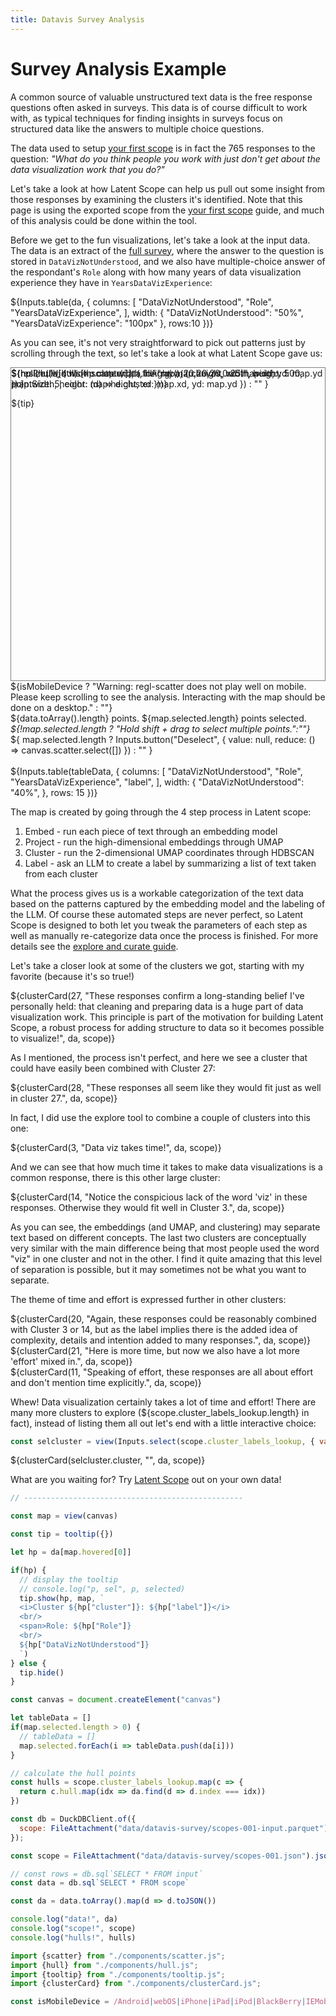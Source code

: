 ```yaml
---
title: Datavis Survey Analysis
---
```


<h1>Survey Analysis Example</h1>
<!-- <h2><a href="https://gist.github.com/curran/003cca0643e9947162359268821415f5">Source data</a>. Generated with <a href="https://github.com/enjalot/latent-scope">Latent Scope</a></h2> -->

A common source of valuable unstructured text data is the free response questions often asked in surveys. This data is of course difficult to work with, as typical techniques for finding insights in surveys focus on structured data like the answers to multiple choice questions.

The data used to setup [your first scope](your-first-scope) is in fact the 765 responses to the question:
_"What do you think people you work with just don't get about the data visualization work that you do?"_

Let's take a look at how Latent Scope can help us pull out some insight from those responses by examining the clusters it's identified. Note that this page is using the exported scope from the [your first scope](your-first-scope) guide, and much of this analysis could be done within the tool.

Before we get to the fun visualizations, let's take a look at the input data. The data is an extract of the [full survey](https://gist.github.com/curran/003cca0643e9947162359268821415f5), where the answer to the question is stored in `DataVizNotUnderstood`, and we also have multiple-choice answer of the respondant's `Role` along with how many years of data visualization experience they have in `YearsDataVizExperience`:

<div class="static-table">
  ${Inputs.table(da, { 
        columns: [
          "DataVizNotUnderstood",
          "Role",
          "YearsDataVizExperience",
        ],
        width: {
          "DataVizNotUnderstood": "50%",
          "YearsDataVizExperience": "100px"
        },
        rows:10 
      })}
</div>

As you can see, it's not very straightforward to pick out patterns just by scrolling through the text, so let's take a look at what Latent Scope gave us:


<div style="border: 1px solid gray; position:relative; height: 500px;">
  <div>
      ${resize((width) => scatter(data.toArray(), { 
        canvas, 
        width, 
        height: 500, 
        pointSize: 5,
        color: (d) => d.cluster 
    }))}
  </div>
  <div style="position:absolute;top:0;pointer-events:none;">
      ${hull(hulls, { 
        width: map.width,
        height: map.height,
        xd: map.xd,
        yd: map.yd
      })
      }
  </div>
  <div style="position:absolute;top:0;pointer-events:none;">
      ${hp ? hull([hulls[hp.cluster]], { 
        fill: "rgba(20,20,20,0.25)",
        width: map.width,
        height: map.height,
        xd: map.xd,
        yd: map.yd
      }) : "" }
  </div>

  ${tip}

</div>

<div class="red">
${isMobileDevice ? "Warning: regl-scatter does not play well on mobile. Please keep scrolling to see the analysis. Interacting with the map should be done on a desktop." : ""}
</div>


<div>
  ${data.toArray().length} points. 
  ${map.selected.length} points selected. <i>${!map.selected.length ? "Hold shift + drag to select multiple points.":""}</i>
  <div style="display:inline-block">
    ${
        map.selected.length ? Inputs.button("Deselect", {
          value: null, 
          reduce: () => canvas.scatter.select([])
        }) : ""
    }
  </div>
</div>
<br/>
<div class="static-table">
  ${Inputs.table(tableData, { 
        columns: [
          "DataVizNotUnderstood",
          "Role",
          "YearsDataVizExperience",
          "label", 
        ],
        width: {
          "DataVizNotUnderstood": "40%",
        },
        rows: 15
      })}
</div>

The map is created by going through the 4 step process in Latent scope:  
1. Embed - run each piece of text through an embedding model
2. Project - run the high-dimensional embeddings through UMAP
3. Cluster - run the 2-dimensional UMAP coordinates through HDBSCAN
4. Label - ask an LLM to create a label by summarizing a list of text taken from each cluster

What the process gives us is a workable categorization of the text data based on the patterns captured by the embedding model and the labeling of the LLM.
Of course these automated steps are never perfect, so Latent Scope is designed to both let you tweak the parameters of each step as well as manually re-categorize data once the process is finished. For more details see the [explore and curate guide](explore-and-curate).

Let's take a closer look at some of the clusters we got, starting with my favorite (because it's so true!) 
<div>
  ${clusterCard(27, "These responses confirm a long-standing belief I've personally held: that cleaning and preparing data is a huge part of data visualization work. This principle is part of the motivation for building Latent Scope, a robust process for adding structure to data so it becomes possible to visualize!", da, scope)}
</div>

As I mentioned, the process isn't perfect, and here we see a cluster that could have easily been combined with Cluster 27:

<div>
  ${clusterCard(28, "These responses all seem like they would fit just as well in cluster 27.", da, scope)}
</div>

In fact, I did use the explore tool to combine a couple of clusters into this one:

<div>
  ${clusterCard(3, "Data viz takes time!", da, scope)}
</div>

And we can see that how much time it takes to make data visualizations is a common response, there is this other large cluster:
<div>
  ${clusterCard(14, "Notice the conspicious lack of the word 'viz' in these responses. Otherwise they would fit well in Cluster 3.", da, scope)}
</div>

As you can see, the embeddings (and UMAP, and clustering) may separate text based on different concepts. The last two clusters are conceptually very similar with the main difference being that most people used the word "viz" in one cluster and not in the other. I find it quite amazing that this level of separation is possible, but it may sometimes not be what you want to separate.

The theme of time and effort is expressed further in other clusters:
<div>
  ${clusterCard(20, "Again, these responses could be reasonably combined with Cluster 3 or 14, but as the label implies there is the added idea of complexity, details and intention added to many responses.", da, scope)}
</div>
<div>
  ${clusterCard(21, "Here is more time, but now we also have a lot more 'effort' mixed in.", da, scope)}
</div>
<div>
  ${clusterCard(11, "Speaking of effort, these responses are all about effort and don't mention time explicitly.", da, scope)}
</div>

Whew! Data visualization certainly takes a lot of time and effort! There are many more clusters to explore (${scope.cluster_labels_lookup.length} in fact), instead of listing them all out let's end with a little interactive choice:
```js
const selcluster = view(Inputs.select(scope.cluster_labels_lookup, { value: d => d.cluster, format: x => x.cluster + ": " + x.label, label: "Cluster:"}))
```
<div>
  ${clusterCard(selcluster.cluster, "", da, scope)}
</div>

What are you waiting for? Try [Latent Scope](https://github.com/enjalot/latent-scope) out on your own data!

```js
// -------------------------------------------------
```


```js
const map = view(canvas)
```

```js
const tip = tooltip({})
```

```js
let hp = da[map.hovered[0]]
 ```

```js
if(hp) {
  // display the tooltip
  // console.log("p, sel", p, selected)
  tip.show(hp, map, `
  <i>Cluster ${hp["cluster"]}: ${hp["label"]}</i>
  <br/>
  <span>Role: ${hp["Role"]}
  <br/>
  ${hp["DataVizNotUnderstood"]}
  `)
} else {
  tip.hide()
}
```



```js
const canvas = document.createElement("canvas")
```

```js
let tableData = []
if(map.selected.length > 0) {
  // tableData = []
  map.selected.forEach(i => tableData.push(da[i]))
}
```

```js
// calculate the hull points
const hulls = scope.cluster_labels_lookup.map(c => {
  return c.hull.map(idx => da.find(d => d.index === idx))
})
```


```js
const db = DuckDBClient.of({
  scope: FileAttachment("data/datavis-survey/scopes-001-input.parquet")
});
```

```js
const scope = FileAttachment("data/datavis-survey/scopes-001.json").json()
```

```js
// const rows = db.sql`SELECT * FROM input`
const data = db.sql`SELECT * FROM scope`
```
```js
const da = data.toArray().map(d => d.toJSON())
```
```js
console.log("data!", da)
console.log("scope!", scope)
console.log("hulls!", hulls)
```

```js
import {scatter} from "./components/scatter.js";
import {hull} from "./components/hull.js";
import {tooltip} from "./components/tooltip.js";
import {clusterCard} from "./components/clusterCard.js";
```

```js
const isMobileDevice = /Android|webOS|iPhone|iPad|iPod|BlackBerry|IEMobile|Opera Mini/i.test(navigator.userAgent);
```